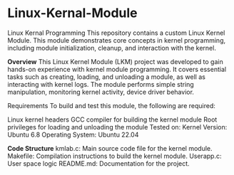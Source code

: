 # Linux-Kernal-Module
Linux Kernal Programming
This repository contains a custom Linux Kernel Module. This module demonstrates core concepts in kernel programming, including module initialization, cleanup, and interaction with the kernel.

**Overview**
This Linux Kernel Module (LKM) project was developed to gain hands-on experience with kernel module programming. It covers essential tasks such as creating, loading, and unloading a module, as well as interacting with kernel logs. The module performs simple string manipulation, monitoring kernel activity, device driver behavior.

Requirements
To build and test this module, the following are required:

Linux kernel headers 
GCC compiler for building the kernel module
Root privileges for loading and unloading the module
Tested on:
Kernel Version: Ubuntu 6.8
Operating System:  Ubuntu 22.04

**Code Structure**
kmlab.c: Main source code file for the kernel module.
Makefile: Compilation instructions to build the kernel module.
Userapp.c: User space logic
README.md: Documentation for the project.
